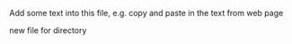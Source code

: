 Add some text into this file, e.g. copy and paste in the text from web page

new file for directory
 
